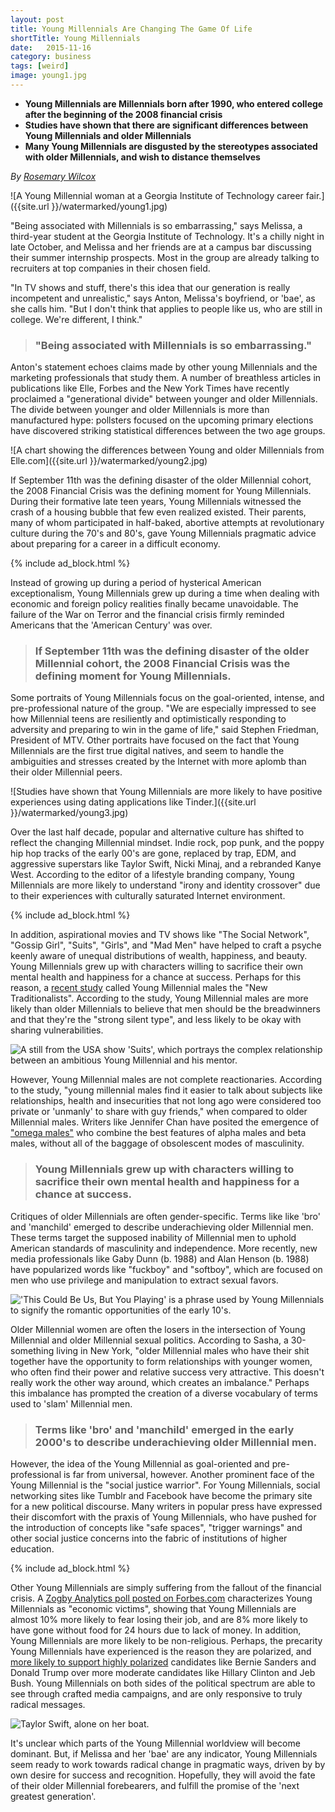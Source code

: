 ```yaml
---
layout: post
title: Young Millennials Are Changing The Game Of Life
shortTitle: Young Millennials 
date:   2015-11-16
category: business
tags: [weird]
image: young1.jpg
---
```

- __Young Millennials are Millennials born after 1990, who entered college
  after the beginning of the 2008 financial crisis__
- __Studies have shown that there are significant differences between Young
  Millennials and older Millennials__
- __Many Young Millennials are disgusted by the stereotypes associated with
  older Millennials, and wish to distance themselves__

*By [Rosemary Wilcox](https://www.facebook.com/rosemarypwilcox)*

![A Young Millennial woman at a Georgia Institute of Technology career
fair.]({{site.url }}/watermarked/young1.jpg)

"Being associated with Millennials is so embarrassing," says Melissa, a
third-year student at the Georgia Institute of Technology.  It's a chilly night
in late October, and Melissa and her friends are at a campus bar discussing
their summer internship prospects.  Most in the group are already talking to
recruiters at top companies in their chosen field.

"In TV shows and stuff, there's this idea that our generation is really
incompetent and unrealistic," says Anton, Melissa's boyfriend, or 'bae', as she
calls him.  "But I don't think that applies to people like us, who are still in
college.  We're different, I think." 

>### "Being associated with Millennials is so embarrassing."

Anton's statement echoes claims made by other young Millennials and the
marketing professionals that study them.  A number of breathless articles in
publications like Elle, Forbes and the New York Times have recently proclaimed a
"generational divide" between younger and older Millennials.  The divide between
younger and older Millennials is more than manufactured hype: pollsters focused
on the upcoming primary elections have discovered striking statistical
differences between the two age groups.

![A chart showing the differences between Young and older Millennials from
Elle.com]({{site.url }}/watermarked/young2.jpg)

If September 11th was the defining disaster of the older Millennial cohort, the
2008 Financial Crisis was the defining moment for Young Millennials.  During
their formative late teen years, Young Millennials witnessed the crash of a
housing bubble that few even realized existed.   Their parents, many of whom
participated in half-baked, abortive attempts at revolutionary culture during
the 70's and 80's, gave Young Millennials pragmatic advice about preparing for a
career in a difficult economy.  

{% include ad_block.html %}

Instead of growing up during a period of hysterical American exceptionalism,
Young Millennials grew up during a time when dealing with economic and foreign
policy realities finally became unavoidable.  The failure of the War on Terror
and the financial crisis firmly reminded Americans that the 'American Century'
was over.

>### If September 11th was the defining disaster of the older Millennial cohort, the 2008 Financial Crisis was the defining moment for Young Millennials.

Some portraits of Young Millennials focus on the goal-oriented, intense, and
pre-professional nature of the group.  "We are especially impressed to see how
Millennial teens are resiliently and optimistically responding to adversity and
preparing to win in the game of life," said Stephen Friedman, President of MTV.
Other portraits have focused on the fact that Young Millennials are the first
true digital natives, and seem to handle the ambiguities and stresses created by
the Internet with more aplomb than their older Millennial peers.

![Studies have shown that Young Millennials are more likely to have positive
experiences using dating applications like Tinder.]({{site.url }}/watermarked/young3.jpg)

Over the last half decade, popular and alternative culture has shifted to
reflect the changing Millennial mindset.  Indie rock, pop punk, and the poppy
hip hop tracks of the early 00's are gone, replaced by trap, EDM, and aggressive
superstars like Taylor Swift, Nicki Minaj, and a rebranded Kanye West.
According to the editor of a lifestyle branding company, Young Millennials are
more likely to understand "irony and identity crossover" due to their
experiences with culturally saturated Internet environment.  

{% include ad_block.html %}

In addition, aspirational movies and TV shows like "The Social Network", "Gossip
Girl", "Suits", "Girls", and "Mad Men" have helped to craft a psyche keenly
aware of unequal distributions of wealth, happiness, and beauty.  Young
Millennials grew up with characters willing to sacrifice their own mental health
and happiness for a chance at success.  Perhaps for this reason, a [recent
study](https://www.ketchum.com/news/break-ranks-among-millennial-males-18-25-year-olds-are-new-traditionalists-finds-ketchum-study)
called Young Millennial males the "New Traditionalists".  According to the
study, Young Millennial males are more likely than older Millennials to believe
that men should be the breadwinners and that they're the "strong silent type",
and less likely to be okay with sharing vulnerabilities.

![A still from the USA show 'Suits', which portrays the complex relationship
between an ambitious Young Millennial and his mentor.]({{site.url}}/watermarked/young5.jpg)


However, Young Millennial males are not complete reactionaries.  According to
the study, "young millennial males find it easier to talk about subjects like
relationships, health and insecurities that not long ago were considered too
private or 'unmanly' to share with guy friends," when compared to older
Millennial males.  Writers like Jennifer Chan have posited the emergence of
["omega males"](http://bit.ly/1QsSUzU) who combine the best features of alpha
males and beta males, without all of the baggage of obsolescent modes of
masculinity.

>### Young Millennials grew up with characters willing to sacrifice their own mental health and happiness for a chance at success.

Critiques of older Millennials are often gender-specific.  Terms like like 'bro'
and 'manchild' emerged to describe underachieving older Millennial men.
These terms target the supposed inability of Millennial men to uphold American
standards of masculinity and independence.  More recently, new media
professionals like Gaby Dunn (b. 1988) and Alan Henson (b.  1988) have
popularized words like "fuckboy" and "softboy", which are focused on men who use
privilege and manipulation to extract sexual favors.  

!['This Could Be Us, But You Playing' is a phrase used by Young Millennials 
to signify the romantic opportunities of the early 10's.]({{site.url}}/watermarked/young4.png)

Older Millennial women are often the losers in the intersection of Young
Millennial and older Millennial sexual politics.  According to Sasha, a
30-something living in New York, "older Millennial males who have their shit
together have the opportunity to form relationships with younger women, who
often find their power and relative success very attractive.  This doesn't
really work the other way around, which creates an imbalance."  Perhaps this
imbalance has prompted the creation of a diverse vocabulary of terms used to
'slam' Millennial men.

>### Terms like 'bro' and 'manchild'  emerged in the early 2000's to describe underachieving older Millennial men.

However, the idea of the Young Millennial as goal-oriented and pre-professional
is far from universal, however.  Another prominent face of the Young Millennial
is the "social justice warrior".  For Young Millennials, social networking sites
like Tumblr and Facebook have become the primary site for a new political
discourse.  Many writers in popular press have expressed their discomfort with
the praxis of Young Millennials, who have pushed for the introduction of
concepts like "safe spaces", "trigger warnings" and other social justice
concerns into the fabric of institutions of higher education.

{% include ad_block.html %}

Other Young Millennials are simply suffering from the fallout of the financial
crisis.   A [Zogby Analytics poll posted on
Forbes.com](http://www.forbes.com/sites/johnzogby/2014/06/16/fascinating-demographic-differences-between-older-and-younger-millennials/)
characterizes Young Millennials as "economic victims", showing that Young
Millennials are almost 10% more likely to fear losing their job, and are 8% more
likely to have gone without food for 24 hours due to lack of money.  In
addition, Young Millennials are more likely to be non-religious.  Perhaps, the
precarity Young Millennials have experienced is the reason they are polarized,
and [more likely to support highly
polarized](http://www.marketwatch.com/story/why-millennials-are-supporting-donald-trump-and-bernie-sanders-2015-11-09)
candidates like Bernie Sanders and Donald Trump over more moderate candidates
like Hillary Clinton and Jeb Bush.  Young Millennials on both sides of the
political spectrum are able to see through crafted media campaigns, and are only
responsive to truly radical messages.

![Taylor Swift, alone on her boat.]({{site.url}}/watermarked/young6.jpg)

It's unclear which parts of the Young Millennial worldview will become dominant.
But, if Melissa and her 'bae' are any indicator, Young Millennials seem ready to
work towards radical change in pragmatic ways, driven by by own desire for
success and recognition.  Hopefully, they will avoid the fate of their older
Millennial forebearers, and fulfill the promise of the 'next greatest
generation'.
